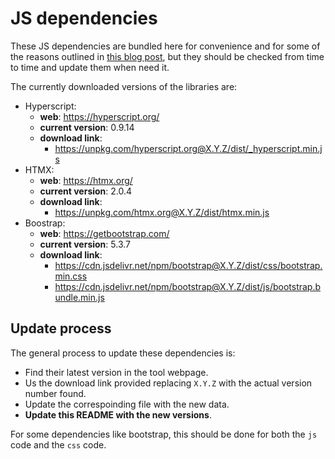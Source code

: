 # JS dependencies

These JS dependencies are bundled here for convenience and for some of the reasons
outlined in [this blog post](https://blog.wesleyac.com/posts/why-not-javascript-cdn),
but they should be checked from time to time and update them when need it.

The currently downloaded versions of the libraries are:

- Hyperscript:
    - **web**: <https://hyperscript.org/>
    - **current version**: 0.9.14
    - **download link**:
        - <https://unpkg.com/hyperscript.org@X.Y.Z/dist/_hyperscript.min.js>
- HTMX:
    - **web**: <https://htmx.org/>
    - **current version**: 2.0.4
    - **download link**:
        - <https://unpkg.com/htmx.org@X.Y.Z/dist/htmx.min.js>
- Boostrap:
    - **web**: <https://getbootstrap.com/>
    - **current version**: 5.3.7
    - **download link**:
        - <https://cdn.jsdelivr.net/npm/bootstrap@X.Y.Z/dist/css/bootstrap.min.css>
        - <https://cdn.jsdelivr.net/npm/bootstrap@X.Y.Z/dist/js/bootstrap.bundle.min.js>

## Update process

The general process to update these dependencies is:

- Find their latest version in the tool webpage.
- Us the download link provided replacing `X.Y.Z` with the actual version number found.
- Update the correspoinding file with the new data.
- **Update this README with the new versions**.

For some dependencies like bootstrap, this should be done for both the `js` code and the
`css` code.
